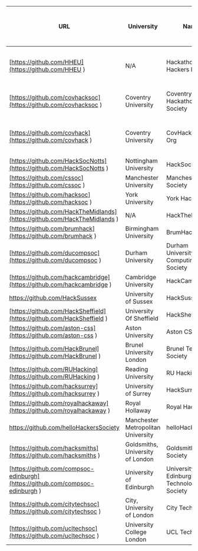 |  **URL** | **University** | **Name** | **Comments** | **Alive or More than just a webiste?** |
| --- | --- | --- | :--- | --- |
|  [https://github.com/HHEU](https://github.com/HHEU ) | N/A | Hackathon Hackers EU | Umbrella Org for the EU hackathon scene | Y |
|  [https://github.com/covhacksoc](https://github.com/covhacksoc ) | Coventry University | Coventry Hackathon Society | Main organisation for CovHackSoc | Y |
|  [https://github.com/covhack](https://github.com/covhack ) | Coventry University | CovHack Event Org | For seperating our event releated stuff | N |
|  [https://github.com/HackSocNotts](https://github.com/HackSocNotts ) | Nottingham University | HackSocNotts |  | Y |
|  [https://github.com/cssoc](https://github.com/cssoc ) | Manchester University | Manchester CS Society |  | Y |
|  [https://github.com/hacksoc](https://github.com/hacksoc ) | York University | York Hack Soc |  | Y |
|  [https://github.com/HackTheMidlands](https://github.com/HackTheMidlands ) | N/A | HackTheMidlands |  | Y |
|  [https://github.com/brumhack](https://github.com/brumhack ) | Birmingham University | BrumHack | Event is no longer active | N |
|  [https://github.com/ducompsoc](https://github.com/ducompsoc ) | Durham University | Durham University Computing Society |  | Y |
|  [https://github.com/hackcambridge](https://github.com/hackcambridge ) | Cambridge University | HackCambridge |  | Y |
|  [https://github.com/HackSussex ](https://github.com/HackSussex  ) | University of Sussex | HackSussex |  | Y |
|  [https://github.com/HackSheffield](https://github.com/HackSheffield ) | University Of Sheffield | HackSheffield |  | Y |
|  [https://github.com/aston-css](https://github.com/aston-css ) | Aston University | Aston CS Society |  | N |
|  [https://github.com/HackBrunel](https://github.com/HackBrunel ) | Brunel University London | Brunel Tech Society |  | N |
|  [https://github.com/RUHacking](https://github.com/RUHacking ) | Reading University | RU Hacking |  | N |
|  [https://github.com/hacksurrey](https://github.com/hacksurrey ) | University of Surrey | HackSurrey |  | N |
|  [https://github.com/royalhackaway](https://github.com/royalhackaway ) | Royal Hollaway | Royal Hackaway |  | N |
|  [https://github.com/helloHackersSociety ](https://github.com/helloHackersSociety  ) | Manchester Metropolitan University | helloHackers |  | N |
|  [https://github.com/hacksmiths](https://github.com/hacksmiths ) | Goldsmiths, University of London | Goldsmiths Tech Society |  | N |
|  [https://github.com/compsoc-edinburgh](https://github.com/compsoc-edinburgh ) | University of Edinburgh | University of Edinburgh Technology Society |  | Y |
|  [https://github.com/citytechsoc](https://github.com/citytechsoc ) | City, University of London | City Tech Soc |  | N |
|  [https://github.com/ucltechsoc](https://github.com/ucltechsoc ) | University College London | UCL Tech Soc |  | N |
